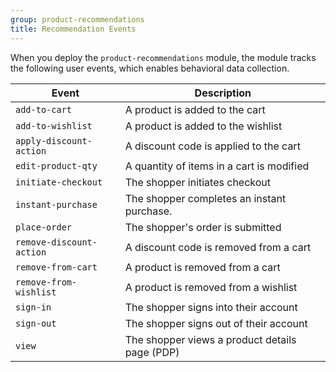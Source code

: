 ```yaml
---
group: product-recommendations
title: Recommendation Events
---
```


When you deploy the `product-recommendations` module, the module tracks the following user events, which enables behavioral data collection.

Event |Description
--- | ---
`add-to-cart` | A product is added to the cart
`add-to-wishlist` | A product is added to the wishlist
`apply-discount-action` | A discount code is applied to the cart
`edit-product-qty` | A quantity of items in a cart is modified
`initiate-checkout` | The shopper initiates checkout
`instant-purchase` | The shopper completes an instant purchase.
`place-order` | The shopper's order is submitted
`remove-discount-action` | A discount code is removed from a cart
`remove-from-cart` | A product is removed from a cart
`remove-from-wishlist` | A product is removed from a wishlist
`sign-in` | The shopper signs into their account
`sign-out` | The shopper signs out of their account
`view` | The shopper views a product details page (PDP)
